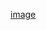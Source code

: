 [image](https://user-images.githubusercontent.com/54940009/160604290-201951a0-284e-4ffc-8ce5-724456ed412f.png)
